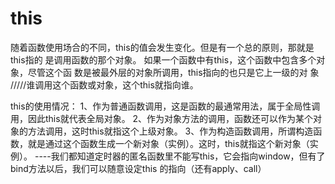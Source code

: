 # this

随着函数使用场合的不同，this的值会发生变化。但是有一个总的原则，那就是this指的	是调用函数的那个对象。
	如果一个函数中有this，这个函数中包含多个对象，尽管这个函	数是被最外层的对象所调用，this指向的也只是它上一级的对	象      
    /////谁调用这个函数或对象，这个this就指向谁。

this的使用情况：
1、作为普通函数调用，这是函数的最通常用法，属于全局性调用，因此this就代表全局对象。
2、作为对象方法的调用，函数还可以作为某个对象的方法调用，这时this就指这个上级对象。
3、作为构造函数调用，所谓构造函数，就是通过这个函数生成一个新对象（实例）。这时，this就指这个新对象（实例）。
----我们都知道定时器的匿名函数里不能写this，它会指向window，但有了bind方法以后，我们可以随意设定this 的指向（还有apply、call）

